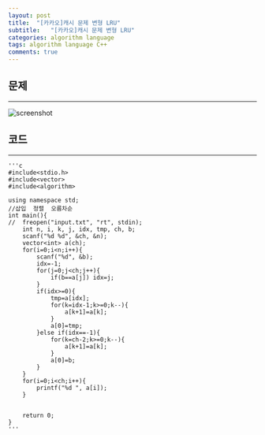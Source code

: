 ```yaml
---
layout: post
title:  "[카카오]캐시 문제 변형 LRU"
subtitle:   "[카카오]캐시 문제 변형 LRU"
categories: algorithm language 
tags: algorithm language C++
comments: true
---
```



## 문제
---

![screenshot](https://leesohyang.github.io/assets/img/post_img/cache.jpg)


## 코드
---


    '''c
	#include<stdio.h>			
	#include<vector>
	#include<algorithm>
	
	using namespace std;
	//삽입  정렬  오름차순  
	int main(){
	//	freopen("input.txt", "rt", stdin);
		int n, i, k, j, idx, tmp, ch, b;
		scanf("%d %d", &ch, &n);
		vector<int> a(ch);
		for(i=0;i<n;i++){
			scanf("%d", &b);
			idx=-1;
			for(j=0;j<ch;j++){
				if(b==a[j]) idx=j;
			}
			if(idx>=0){
				tmp=a[idx];	
				for(k=idx-1;k>=0;k--){
					a[k+1]=a[k];
				}
				a[0]=tmp;
			}else if(idx==-1){
				for(k=ch-2;k>=0;k--){
					a[k+1]=a[k];
				}
				a[0]=b;
			}	
		}
		for(i=0;i<ch;i++){
			printf("%d ", a[i]);
		}
		
		
		return 0;
	}
    '''

